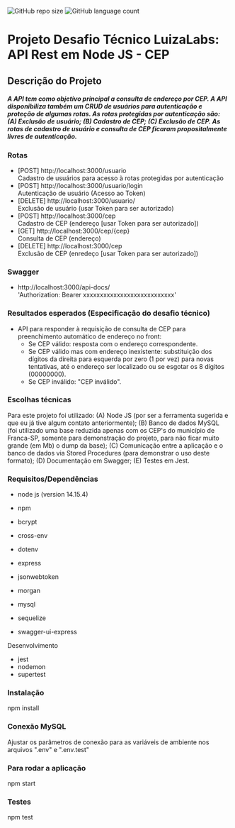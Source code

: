![GitHub repo size](https://img.shields.io/github/repo-size/patricioemarin/desafio-cep)
![GitHub language count](https://img.shields.io/github/languages/count/patricioemarin/desafio-cep)

# Projeto Desafio Técnico LuizaLabs: API Rest em Node JS - CEP

## Descrição do Projeto

##### A API tem como objetivo principal a consulta de endereço por CEP. A API disponibiliza também um CRUD de usuários para autenticação e proteção de algumas rotas. As rotas protegidas por autenticação são: (A) Exclusão de usuário; (B) Cadastro de CEP; (C) Exclusão de CEP. As rotas de cadastro de usuário e consulta de CEP ficaram propositalmente livres de autenticação. 

### Rotas

- [POST] http://localhost:3000/usuario <br>Cadastro de usuários para acesso à rotas protegidas por autenticação
- [POST] http://localhost:3000/usuario/login <br>Autenticação de usuário (Acesso ao Token)
- [DELETE] http://localhost:3000/usuario/ <br>Exclusão de usuário (usar Token para ser autorizado)
- [POST] http://localhost:3000/cep <br>Cadastro de CEP (endereço [usar Token para ser autorizado])
- [GET] http://localhost:3000/cep/{cep} <br>Consulta de CEP (endereço)
- [DELETE] http://localhost:3000/cep <br>Exclusão de CEP (enredeço [usar Token para ser autorizado])

### Swagger

- http://localhost:3000/api-docs/ <br>'Authorization: Bearer xxxxxxxxxxxxxxxxxxxxxxxxxxx' 

### Resultados esperados (Especificação do desafio técnico)

- API para responder à requisição de consulta de CEP para preenchimento automático de endereço no front:
    - Se CEP válido: resposta com o endereço correspondente.
    - Se CEP válido mas com endereço inexistente: substituição dos dígitos da direita para esquerda por zero (1 por vez) para novas tentativas, até o endereço ser localizado ou se esgotar os 8 dígitos (00000000).        
    - Se CEP inválido: "CEP inválido".

### Escolhas técnicas

Para este projeto foi utilizado: (A) Node JS (por ser a ferramenta sugerida e que eu já tive algum contato anteriormente); (B) Banco de dados MySQL (foi utilizado uma base reduzida apenas com os CEP's do município de Franca-SP, somente para demonstração do projeto, para não ficar muito grande (em Mb) o dump da base); (C) Comunicação entre a aplicação e o banco de dados via Stored Procedures (para demonstrar o uso deste formato); (D) Documentação em Swagger; (E) Testes em Jest.

### Requisitos/Dependências

- node js (version 14.15.4)
- npm

- bcrypt
- cross-env
- dotenv
- express
- jsonwebtoken
- morgan
- mysql
- sequelize
- swagger-ui-express

Desenvolvimento

- jest
- nodemon
- supertest

### Instalação

npm install

### Conexão MySQL

Ajustar os parâmetros de conexão para as variáveis de ambiente nos arquivos ".env" e ".env.test"

### Para rodar a aplicação

npm start

### Testes

npm test
